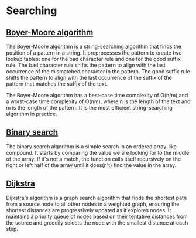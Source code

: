 # Searching

## [Boyer-Moore algorithm](./src/bm_search.cairo)

The Boyer-Moore algorithm is a string-searching algorithm that finds the position of a pattern in a string. It preprocesses the pattern to create two lookup tables: one for the bad character rule and one for the good suffix rule. The bad character rule shifts the pattern to align with the last occurrence of the mismatched character in the pattern. The good suffix rule shifts the pattern to align with the last occurrence of the suffix of the pattern that matches the suffix of the text.

The Boyer-Moore algorithm has a best-case time complexity of O(n/m) and a worst-case time complexity of O(nm), where n is the length of the text and m is the length of the pattern. It is the most efficient string-searching algorithm in practice.

## [Binary search](./src/binary_search.cairo)

The binary search algorithm is a simple search in an ordered array-like compound. It starts by comparing the value we are looking for to the middle of the array. If it's not a match, the function calls itself recursively on the right or left half of the array until it does(n't) find the value in the array.

## [Dijkstra](./src/dijkstra.cairo)

Dijkstra's algorithm is a graph search algorithm that finds the shortest path from a source node to all other nodes in a weighted graph, ensuring the shortest distances are progressively updated as it explores nodes. It maintains a priority queue of nodes based on their tentative distances from the source and greedily selects the node with the smallest distance at each step.
